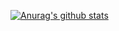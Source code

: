 [![Anurag's github stats](https://github-readme-stats.vercel.app/api?username=EriN-B)](https://github.com/anuraghazra/github-readme-stats)


